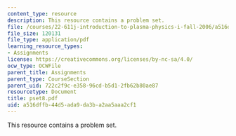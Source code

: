 ```yaml
---
content_type: resource
description: This resource contains a problem set.
file: /courses/22-611j-introduction-to-plasma-physics-i-fall-2006/a516dffb44d5ada9da3ba2aa5aaa2cf1_pset8.pdf
file_size: 120131
file_type: application/pdf
learning_resource_types:
- Assignments
license: https://creativecommons.org/licenses/by-nc-sa/4.0/
ocw_type: OCWFile
parent_title: Assignments
parent_type: CourseSection
parent_uid: 722c2f9c-e358-96cd-b5d1-2fb62b80ae87
resourcetype: Document
title: pset8.pdf
uid: a516dffb-44d5-ada9-da3b-a2aa5aaa2cf1
---
```

This resource contains a problem set.